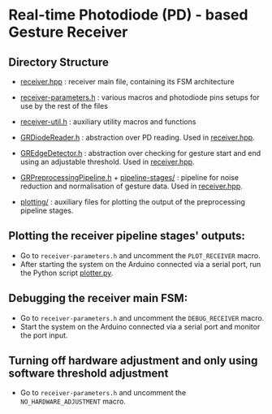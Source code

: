 # Real-time Photodiode (PD) - based Gesture Receiver

## Directory Structure
- [receiver.hpp](receiver.hpp) : receiver main file, containing its FSM architecture

- [receiver-parameters.h](receiver-parameters.h) : various macros and photodiode pins setups for use by the rest of the files   

- [receiver-util.h](receiver-util.h) : auxiliary utility macros and functions

- [GRDiodeReader.h](GRDiodeReader.h) : abstraction over PD reading. Used in [receiver.hpp](receiver.hpp).

- [GREdgeDetector.h](GREdgeDetector.h) : abstraction over checking for gesture start and end using an adjustable threshold. Used in [receiver.hpp](receiver.hpp).

- [GRPreprocessingPipeline.h](GRPreprocessingPipeline.h) + [pipeline-stages/](pipeline-stages/) : pipeline for noise reduction and normalisation of gesture data. Used in [receiver.hpp](receiver.hpp).

- [plotting/](plotting/) : auxiliary files for plotting the output of the preprocessing pipeline stages.


## Plotting the receiver pipeline stages' outputs:

* Go to `receiver-parameters.h` and uncomment the `PLOT_RECEIVER` macro.
* After starting the system on the Arduino connected via a serial port, run the Python script [plotter.py](plotting/plotter.py).

## Debugging the receiver main FSM:

* Go to `receiver-parameters.h` and uncomment the `DEBUG_RECEIVER` macro.
* Start the system on the Arduino connected via a serial port and monitor the port input.

## Turning off hardware adjustment and only using software threshold adjustment

* Go to `receiver-parameters.h` and uncomment the `NO_HARDWARE_ADJUSTMENT` macro.

